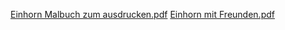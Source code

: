 
[Einhorn Malbuch zum ausdrucken.pdf](https://github.com/optmzd/einhorn/files/7288555/Einhorn.Malbuch.zum.ausdrucken.pdf)
[Einhorn mit Freunden.pdf](https://github.com/optmzd/einhorn/files/7292180/Einhorn.mit.Freunden.pdf)
